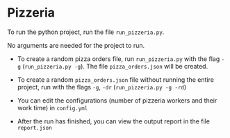# Pizzeria

To run the python project, run the file `run_pizzeria.py`.

No arguments are needed for the project to run.

- To create a random pizza orders file, run `run_pizzeria.py` with the flag `-g` (`run_pizzeria.py -g`). The file `pizza_orders.json` will be created.

- To create a random `pizza_orders.json` file without running the entire project, run with the flags `-g`, `-dr` (`run_pizzeria.py -g -rd`)

- You can edit the configurations (number of pizzeria workers and their work time) in `config.yml`

- After the run has finished, you can view the output report in the file `report.json`